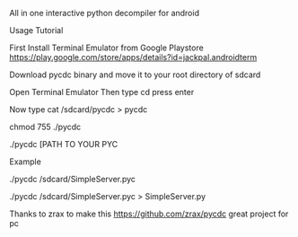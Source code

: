 All in one interactive python decompiler for android

Usage Tutorial

First Install Terminal Emulator from Google Playstore
https://play.google.com/store/apps/details?id=jackpal.androidterm

Download pycdc binary and move it to your root directory of sdcard

Open Terminal Emulator Then type cd press enter

Now type cat /sdcard/pycdc > pycdc

chmod 755 ./pycdc

./pycdc [PATH TO YOUR PYC 

Example 


./pycdc /sdcard/SimpleServer.pyc



./pycdc /sdcard/SimpleServer.pyc > SimpleServer.py


Thanks to zrax to make this https://github.com/zrax/pycdc great project for pc
